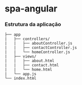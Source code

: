 # spa-angular

### Estrutura da aplicação
```
├── app
|	├── controllers/
|	|	├── aboutController.js
|	|	├── contactController.js
|	|	└── homeController.js
|	├── views/
|	|	├── about.html
|	|	├── contact.html
|	|	└── home.html
|	└── app.js
└── index.html
```
